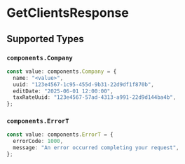 # GetClientsResponse


## Supported Types

### `components.Company`

```typescript
const value: components.Company = {
  name: "<value>",
  uuid: "123e4567-1c95-455d-9b31-22d9df1f870b",
  editDate: "2025-06-01 12:00:00",
  taxRateUuid: "123e4567-57ad-4313-a991-22d9d144ba4b",
};
```

### `components.ErrorT`

```typescript
const value: components.ErrorT = {
  errorCode: 1000,
  message: "An error occurred completing your request",
};
```

